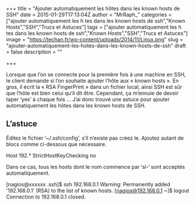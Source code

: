 +++
title = "Ajouter automatiquement les hôtes dans les known hosts de SSH"
date = 2015-01-29T17:13:04Z
author = "MrRaph_"
categories = ["ajouter automatiquement les h tes dans les known hosts de ssh","Known Hosts","SSH","Trucs et Astuces"]
tags = ["ajouter automatiquement les h tes dans les known hosts de ssh","Known Hosts","SSH","Trucs et Astuces"]
image = "https://techan.fr/wp-content/uploads/2014/11/Linux.png"
slug = "ajouter-automatiquement-les-hotes-dans-les-known-hosts-de-ssh"
draft = false
description = ""

+++


Lorsque que l’on se connecte pour la première fois à une machine en SSH, le client demande si l’on souhaite ajouter l’hôte aux « known hosts ». En gros, il écrit la « RSA FingerPrint » dans un fichier local, ainsi SSH est sûr que l’hôte est bien celui qu’il dit être. Cependant, ça m’ennuie de devoir taper ‘yes’ à chaque fois … J’ai donc trouvé une astuce pour ajouter automatiquement les hôtes dans les known hosts de SSH.


## L’astuce

Éditez le fichier ‘~/.ssh/config’, s’il n’existe pas créez le. Ajoutez autant de blocs comme ci-dessous que nécessaire.

Host 192.* StrictHostKeyChecking no

Dans ce cas, tous les hosts dont le nom commence par ‘sl-‘ sont acceptés automatiquement.

[nagios@xxxxxx .ssh]$ ssh 192.168.0.1 Warning: Permanently added '192.168.0.1' (RSA) to the list of known hosts. [nagios@192.168.0.1 ~]$ logout Connection to 192.168.0.1 closed.

 

 


